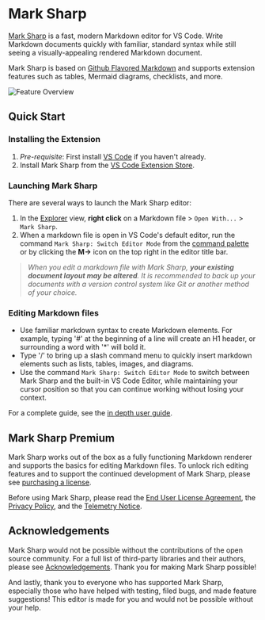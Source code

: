 # Mark Sharp

[Mark Sharp](https://www.marksharp.co/) is a fast, modern Markdown editor for VS Code. Write Markdown documents quickly with familiar, standard syntax while still seeing a visually-appealing rendered Markdown document.

Mark Sharp is based on [Github Flavored Markdown](https://github.github.com/gfm/) and supports extension features such as tables, Mermaid diagrams, checklists, and more.

![Feature Overview](https://mark-sharp-public.s3.us-west-2.amazonaws.com/demo-gifs/feature-overview.gif)

## Quick Start

### Installing the Extension

1. _Pre-requisite_: First install [VS Code](https://code.visualstudio.com/) if you haven't already.
2. Install Mark Sharp from the [VS Code Extension Store](https://marketplace.visualstudio.com/items?itemName=jonathan-yeung.mark-sharp).

### Launching Mark Sharp

There are several ways to launch the Mark Sharp editor:

1. In the [Explorer](https://code.visualstudio.com/docs/getstarted/userinterface#_explorer) view, **right click** on a Markdown file > `Open With...` > `Mark Sharp`.
2. When a markdown file is open in VS Code's default editor, run the command `Mark Sharp: Switch Editor Mode` from the [command palette](https://code.visualstudio.com/docs/getstarted/userinterface#_command-palette) or by clicking the **M→** icon on the top right in the editor title bar.

> _When you edit a markdown file with Mark Sharp, **your existing document layout may be altered**. It is recommended to back up your documents with a version control system like Git or another method of your choice._

### Editing Markdown files

- Use familiar markdown syntax to create Markdown elements.  For example, typing '#' at the beginning of a line will create an H1 header, or surrounding a word with '*' will bold it.
- Type '/' to bring up a slash command menu to quickly insert markdown elements such as lists, tables, images, and diagrams.
- Use the command `Mark Sharp: Switch Editor Mode` to switch between Mark Sharp and the built-in VS Code Editor, while maintaining your cursor position so that you can continue working without losing your context.

For a complete guide, see the [in depth user guide](./user-guide.md).

## Mark Sharp Premium

Mark Sharp works out of the box as a fully functioning Markdown renderer and supports the basics for editing Markdown files. To unlock rich editing features and to support the continued development of Mark Sharp, please see [purchasing a license](./licensing-and-activation.md).

Before using Mark Sharp, please read the [End User License Agreement](https://www.marksharp.co/eula), the [Privacy Policy](https://www.marksharp.co/privacy-policy), and the [Telemetry Notice](./telemetry.md).

## Acknowledgements

Mark Sharp would not be possible without the contributions of the open source community. For a full list of third-party libraries and their authors, please see [Acknowledgements](./acknowledgements.md). Thank you for making Mark Sharp possible!

And lastly, thank you to everyone who has supported Mark Sharp, especially those who have helped with testing, filed bugs, and made feature suggestions! This editor is made for you and would not be possible without your help.